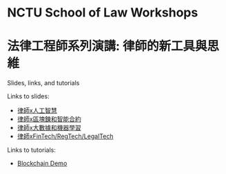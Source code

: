 # NCTU School of Law Workshops
# 法律工程師系列演講: 律師的新工具與思維
Slides, links, and tutorials

Links to slides:
* [律師x人工智慧](x.html)
* [律師x區塊鍊和智能合約](x.html)
* [律師x大數據和機器學習](x.html)
* [律師xFinTech/RegTech/LegalTech](x.html)

Links to tutorials:
* [Blockchain Demo](https://markshope.github.io/blockchain-demo/)
